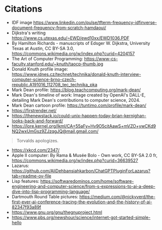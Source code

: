 # Citations 

- IDF image https://www.linkedin.com/pulse/tfterm-frequency-idfinverse-document-frequency-from-scratch-hamdaoui/
- Dijkstra's writing https://www.cs.utexas.edu/~EWD/ewd10xx/EWD1036.PDF
- By Hamilton Richards - manuscripts of Edsger W. Dijkstra, University Texas at Austin, CC BY-SA 3.0, https://commons.wikimedia.org/w/index.php?curid=4204157
- The Art of Computer Programming: https://www-cs-faculty.stanford.edu/~knuth/taocp-thumb.jpg
- Donald Knuth profile image: https://www.idnes.cz/technet/technika/donald-knuth-interview-computer-science-brno-czech-republic.A191016_112708_tec_technika_pka
- Mark Dean profile: https://blog.teachcomputing.org/mark-dean/
- Mark Dean's timeline of work: Image created by OpenAI's DALL-E, detailing Mark Dean's contributions to computer science, 2024.
- Mark Dean cartoon profile: https://tuntimo.com/profile/mark-dean/
- https://firstrender.net/
- https://thenewstack.io/could-unix-happen-today-brian-kernighan-looks-back-and-forward/
- https://lore.kernel.org/lkml/CA+55aFy+Hv9O5citAawS+mVZO+ywCKd9NQ2wxUmGsz9ZJzqgJQ@mail.gmail.com/
> Torvalds apologizes.
- https://xkcd.com/2347/
- Apple II computer: By Rama & Musée Bolo - Own work, CC BY-SA 2.0 fr, https://commons.wikimedia.org/w/index.php?curid=36639527
- Lazarus: https://github.com/AliDehbansiahkarbon/ChatGPTPluginForLazarus?tab=readme-ov-file
- Lisp features: https://softwaredominos.com/home/software-engineering-and-computer-science/from-s-expressions-to-ai-a-deep-dive-into-lisp-programming-language/
- Dartmouth Round Table pictures: https://medium.com/@nickyverd/the-first-ever-ai-conference-tracing-the-evolution-and-the-history-of-ai-82347f93a89f
- https://www.gnu.org/gnu/thegnuproject.html
- https://www.pbs.org/newshour/science/internet-got-started-simple-hello
